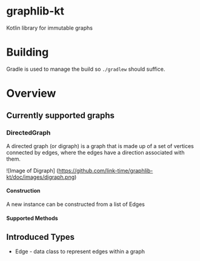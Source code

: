 # graphlib-kt
Kotlin library for immutable graphs

# Building 
Gradle is used to manage the build so `./gradlew` should suffice.

# Overview
## Currently supported graphs
### DirectedGraph
A directed graph (or digraph) is a graph that is made up of a set of vertices connected by edges, where the edges have a direction associated with them. 

![Image of Digraph] (https://github.com/link-time/graphlib-kt/doc/images/digraph.png)
#### Construction
A new instance can be constructed from a list of Edges

#### Supported Methods

## Introduced Types 
  * Edge - data class to represent edges within a graph